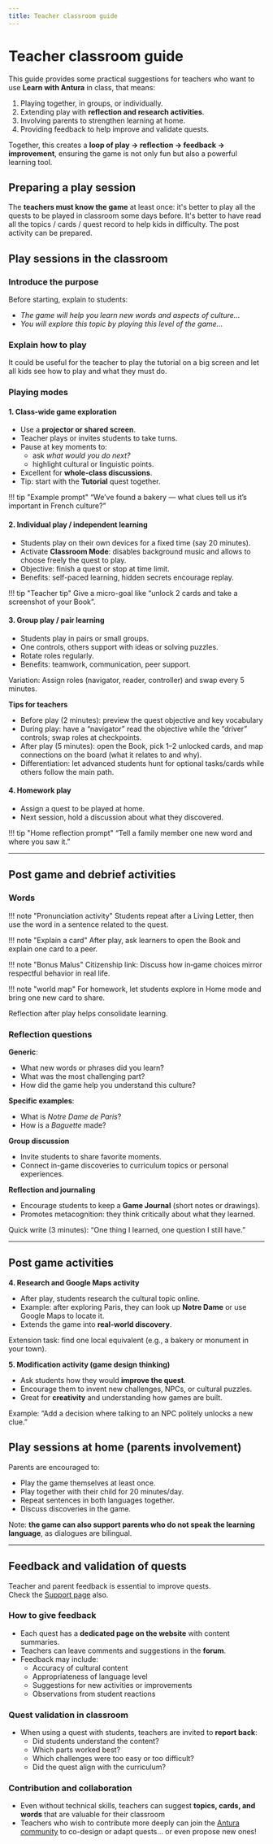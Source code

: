 ```yaml
---
title: Teacher classroom guide
---
```


# Teacher classroom guide

This guide provides some practical suggestions for teachers who want to use **Learn with Antura** in class, that means:  

1. Playing together, in groups, or individually.  
2. Extending play with **reflection and research activities**.  
3. Involving parents to strengthen learning at home.  
4. Providing feedback to help improve and validate quests.  

Together, this creates a **loop of play → reflection → feedback → improvement**, ensuring the game is not only fun but also a powerful learning tool.  

## Preparing a play session
The **teachers must know the game** at least once: it's better to play all the quests to be played in classroom some days before. 
It's better to have read all the topics / cards / quest record to help kids in difficulty.
The post activity can be prepared.

## Play sessions in the classroom

### Introduce the purpose

Before starting, explain to students:  

- _The game will help you learn new words and aspects of culture..._  
- _You will explore this topic by playing this level of the game..._  

### Explain how to play
It could be useful for the teacher to play the tutorial on a big screen and let all kids see how to play and what they must do.

### Playing modes  

#### 1. Class-wide game exploration

- Use a **projector or shared screen**.  
- Teacher plays or invites students to take turns.  
- Pause at key moments to:  
    - ask _what would you do next?_  
    - highlight cultural or linguistic points.  
- Excellent for **whole-class discussions**.  
- Tip: start with the **Tutorial** quest together.  

!!! tip "Example prompt"
    “We’ve found a bakery — what clues tell us it’s important in French culture?”  

#### 2. Individual play / independent learning

- Students play on their own devices for a fixed time (say 20 minutes).  
- Activate **Classroom Mode**: disables background music and allows to choose freely the quest to play.  
- Objective: finish a quest or stop at time limit.  
- Benefits: self-paced learning, hidden secrets encourage replay.  

!!! tip "Teacher tip"
    Give a micro-goal like “unlock 2 cards and take a screenshot of your Book”.  

#### 3. Group play / pair learning

- Students play in pairs or small groups.  
- One controls, others support with ideas or solving puzzles.  
- Rotate roles regularly.  
- Benefits: teamwork, communication, peer support.  

Variation: Assign roles (navigator, reader, controller) and swap every 5 minutes.  

**Tips for teachers**

- Before play (2 minutes): preview the quest objective and key vocabulary
- During play: have a “navigator” read the objective while the “driver” controls; swap roles at checkpoints.  
- After play (5 minutes): open the Book, pick 1–2 unlocked cards, and map connections on the board (what it relates to and why).  
- Differentiation: let advanced students hunt for optional tasks/cards while others follow the main path.  

#### 4. Homework play

- Assign a quest to be played at home.  
- Next session, hold a discussion about what they discovered.  

!!! tip "Home reflection prompt"
    “Tell a family member one new word and where you saw it.”  

---

## Post game and debrief activities

### Words

!!! note "Pronunciation activity"
    Students repeat after a Living Letter, then use the word in a sentence related to the quest.  

!!! note "Explain a card"
    After play, ask learners to open the Book and explain one card to a peer.  

!!! note "Bonus Malus"
    Citizenship link: Discuss how in‑game choices mirror respectful behavior in real life.  

!!! note "world map"
    For homework, let students explore in Home mode and bring one new card to share.  


Reflection after play helps consolidate learning.  

### Reflection questions

**Generic**:  

- What new words or phrases did you learn?  
- What was the most challenging part?  
- How did the game help you understand this culture?  

**Specific examples**:  

- What is _Notre Dame de Paris_?  
- How is a _Baguette_ made?  

**Group discussion**  

- Invite students to share favorite moments.  
- Connect in-game discoveries to curriculum topics or personal experiences.  

**Reflection and journaling**  

- Encourage students to keep a **Game Journal** (short notes or drawings).  
- Promotes metacognition: they think critically about what they learned.  

Quick write (3 minutes): “One thing I learned, one question I still have.”  

---

## Post game activities

**4. Research and Google Maps activity**  

- After play, students research the cultural topic online.  
- Example: after exploring Paris, they can look up **Notre Dame** or use Google Maps to locate it.  
- Extends the game into **real-world discovery**.  

Extension task: find one local equivalent (e.g., a bakery or monument in your town).  

**5. Modification activity (game design thinking)**  

- Ask students how they would **improve the quest**.  
- Encourage them to invent new challenges, NPCs, or cultural puzzles.  
- Great for **creativity** and understanding how games are built.  

Example: “Add a decision where talking to an NPC politely unlocks a new clue.”  

## Play sessions at home (parents involvement)

Parents are encouraged to:  

- Play the game themselves at least once.  
- Play together with their child for 20 minutes/day.  
- Repeat sentences in both languages together.  
- Discuss discoveries in the game.  

Note: **the game can also support parents who do not speak the learning language**, as dialogues are bilingual.  

---

## Feedback and validation of quests

Teacher and parent feedback is essential to improve quests.  
Check the [Support page](./support.md) also.  

### How to give feedback

- Each quest has a **dedicated page on the website** with content summaries.  
- Teachers can leave comments and suggestions in the **forum**.  
- Feedback may include:  
  - Accuracy of cultural content  
  - Appropriateness of language level  
  - Suggestions for new activities or improvements  
  - Observations from student reactions  

### Quest validation in classroom

- When using a quest with students, teachers are invited to **report back**:  
  - Did students understand the content?  
  - Which parts worked best?  
  - Which challenges were too easy or too difficult?  
  - Did the quest align with the curriculum?  

### Contribution and collaboration

- Even without technical skills, teachers can suggest **topics, cards, and words** that are valuable for their classroom
- Teachers who wish to contribute more deeply can join the [Antura community](https://antura.discourse.group/) to co-design or adapt quests... or even propose new ones!  
